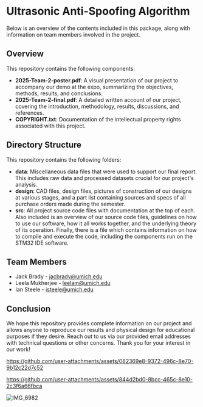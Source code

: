 # Ultrasonic Anti-Spoofing Algorithm

Below is an overview of the contents included in this package, along with information on team members involved in the project.

## Overview

This repository contains the following components:

- **2025-Team-2-poster.pdf**: A visual presentation of our project to accompany our demo at the expo, summarizing the objectives, methods, results, and conclusions.
- **2025-Team-2-final.pdf**: A detailed written account of our project, covering the introduction, methodology, results, discussions, and references.
- **COPYRIGHT.txt**: Documentation of the intellectual property rights associated with this project.

## Directory Structure

This repository contains the following folders:

- **data**: Miscellaneous data files that were used to support our final report. This includes raw data and processed datasets crucial for our project's analysis.
- **design**: CAD files, design files, pictures of construction of our designs at various stages, and a part list containing sources and specs of all purchase orders made during the semester.
- **src**: All project source code files with documentation at the top of each. Also included is an overview of our source code files, guidelines on how to use our software, how it all works together, and the underlying theory of its operation. Finally, there is a file which contains information on how to compile and execute the code, including the components run on the STM32 IDE software.

## Team Members

- Jack Brady - [jacbrady@umich.edu](mailto:jacbrady@umich.edu)
- Leela Mukherjee - [leelam@umich.edu](mailto:leelam@umich.edu)
- Ian Steele - [isteele@umich.edu](mailto:isteele@umich.edu)

## Conclusion

We hope this repository provides complete information on our project and allows anyone to reproduce our results and physical design for educational purposes if they desire. Reach out to us via our provided email addresses with technical questions or other concerns. Thank you for your interest in our work!


https://github.com/user-attachments/assets/082369e8-9372-496c-8e70-9b12c22d7c52


https://github.com/user-attachments/assets/844d2bd0-8bcc-465c-8e10-2c3f6a66fbca


![IMG_6982](https://github.com/user-attachments/assets/853cbf2c-87ab-46b4-a304-941e99feff46)
